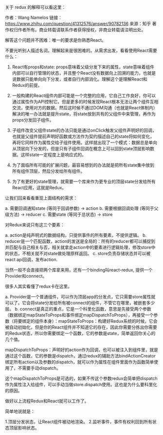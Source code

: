 关于 redux 的解释可以看这里：

作者：Wang Namelos
链接：https://www.zhihu.com/question/41312576/answer/90782136
来源：知乎
著作权归作者所有。商业转载请联系作者获得授权，非商业转载请注明出处。

解答这个问题并不困难：唯一的要求是你熟悉React。

不要光听别人描述名词，理解起来是很困难的。从需求出发，看看使用React需要什么：

1. React有props和state: props意味着父级分发下来的属性，state意味着组件内部可以自行管理的状态，并且整个React没有数据向上回溯的能力，也就是说数据只能单向向下分发，或者自行内部消化。理解这个是理解React和Redux的前提。

2. 一般构建的React组件内部可能是一个完整的应用，它自己工作良好，你可以通过属性作为API控制它。但是更多的时候发现React根本无法让两个组件互相交流，使用对方的数据。然后这时候不通过DOM沟通（也就是React体制内）解决的唯一办法就是提升state，将state放到共有的父组件中来管理，再作为props分发回子组件。

3. 子组件改变父组件state的办法只能是通过onClick触发父组件声明好的回调，也就是父组件提前声明好函数或方法作为契约描述自己的state将如何变化，再将它同样作为属性交给子组件使用。这样就出现了一个模式：数据总是单向从顶层向下分发的，但是只有子组件回调在概念上可以回到state顶层影响数据。这样state一定程度上是响应式的。

4. 为了面临所有可能的扩展问题，最容易想到的办法就是把所有state集中放到所有组件顶层，然后分发给所有组件。

5. 为了有更好的state管理，就需要一个库来作为更专业的顶层state分发给所有React应用，这就是Redux。

让我们回来看看重现上面结构的需求：

a. 需要回调通知state (等同于回调参数) -> action
b. 需要根据回调处理 (等同于父级方法) -> reducer
c. 需要state (等同于总状态) -> store

对Redux来说只有这三个要素：

a. action是纯声明式的数据结构，只提供事件的所有要素，不提供逻辑。
b. reducer是一个匹配函数，action的发送是全局的：所有的reducer都可以捕捉到并匹配与自己相关与否，相关就拿走action中的要素进行逻辑处理，修改store中的状态，不相关就不对state做处理原样返回。
c. store负责存储状态并可以被react api回调，发布action.

当然一般不会直接把两个库拿来用，还有一个binding叫react-redux, 提供一个Provider和connect。

很多人其实看懂了redux卡在这里。

a. Provider是一个普通组件，可以作为顶层app的分发点，它只需要store属性就可以了。它会将state分发给所有被connect的组件，不管它在哪里，被嵌套多少层。
b. connect是真正的重点，它是一个科里化函数，意思是先接受两个参数（数据绑定mapStateToProps和事件绑定mapDispatchToProps），再接受一个参数（将要绑定的组件本身）：mapStateToProps：构建好Redux系统的时候，它会被自动初始化，但是你的React组件并不知道它的存在，因此你需要分拣出你需要的Redux状态，所以你需要绑定一个函数，它的参数是state，简单返回你关心的几个值。

mapDispatchToProps：声明好的action作为回调，也可以被注入到组件里，就是通过这个函数，它的参数是dispatch，通过redux的辅助方法bindActionCreator绑定所有action以及参数的dispatch，就可以作为属性在组件里面作为函数简单使用了，不需要手动dispatch。

这个mapDispatchToProps是可选的，如果不传这个参数redux会简单把dispatch作为属性注入给组件，可以手动当做store.dispatch使用。这也是为什么要科里化的原因。

做好以上流程Redux和React就可以工作了。

简单地说就是：

1.顶层分发状态，让React组件被动地渲染。
2.监听事件，事件有权利回到所有状态顶层影响状态。
